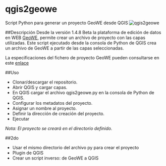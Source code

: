 # qgis2geowe
Script Python para generar un proyecto GeoWE desde QGIS
![qgis2geowe](qgis2geowe/img/qgis2geowe.png)

##Descripción
Desde la versión 1.4.8 Beta la plataforma de edición de datos en WEB [GeoWE](geowe.org), permite crear un archivo de proyecto con las capas utilizadas. 
Este script ejecutado desde la consola de Python de QGIS crea un archivo de GeoWE a partir de las capas seleccionadas.

La especificaciones del fichero de proyecto GeoWE pueden consultarse en este [enlace](http://www.geowe.org/guide/proyectos/index.html)

##Uso
- Clonar/descargar el repositorio.
- Abrir QGIS y cargar capas.
- En QGIS cargar el archivo qgis2geowe.py en la consola de Python de QGIS.
- Configurar los metadatos del proyecto.
- Asignar un nombre al proyecto.
- Definir la dirección de creación del proyecto.
- Ejecutar

*Nota: El proyecto se creará en el directorio definido.*

##2do
- Usar el mismo directorio del archivo py para crear el proyecto
- Plugin de QGIS
- Crear un script inverso: de GeoWE a QGIS
